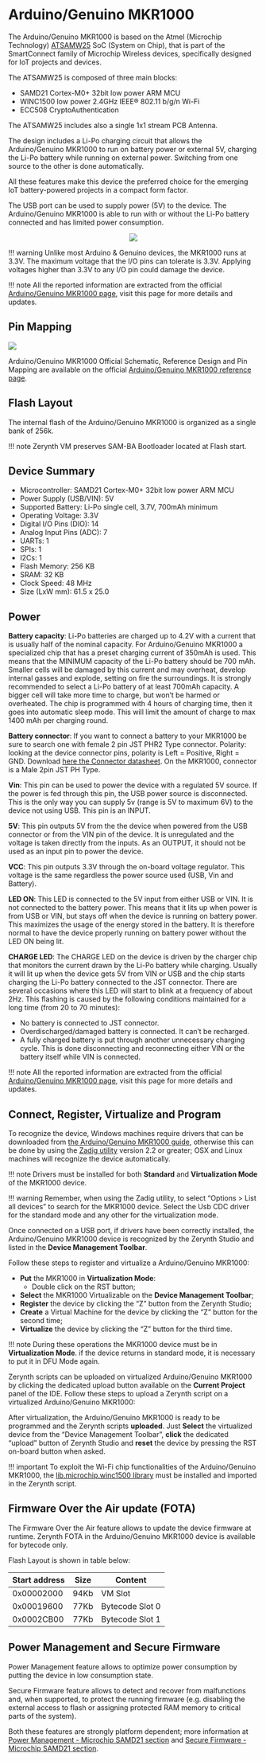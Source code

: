 # Arduino/Genuino MKR1000

The Arduino/Genuino MKR1000 is based on the Atmel (Microchip Technology) [ATSAMW25](http://www.microchip.com/wwwproducts/en/ATSAMW25) SoC (System on Chip), that is part of the SmartConnect family of Microchip Wireless devices, specifically designed for IoT projects and devices.

The ATSAMW25 is composed of three main blocks:

* SAMD21 Cortex-M0+ 32bit low power ARM MCU
* WINC1500 low power 2.4GHz IEEE® 802.11 b/g/n Wi-Fi
* ECC508 CryptoAuthentication

The ATSAMW25 includes also a single 1x1 stream PCB Antenna.

The design includes a Li-Po charging circuit that allows the Arduino/Genuino MKR1000 to run on battery power or external 5V, charging the Li-Po battery while running on external power. Switching from one source to the other is done automatically.

All these features make this device the preferred choice for the emerging IoT battery-powered projects in a compact form factor.

The USB port can be used to supply power (5V) to the device.
The Arduino/Genuino MKR1000 is able to run with or without the Li-Po battery connected and has limited power consumption.

<p style="text-align:center;"><img src="img/mkr1000.jpg"></p>

!!! warning
	Unlike most Arduino & Genuino devices, the MKR1000 runs at 3.3V. The maximum voltage that the I/O pins can tolerate is 3.3V. Applying voltages higher than 3.3V to any I/O pin could damage the device.

!!! note
	All the reported information are extracted from the official [Arduino/Genuino MKR1000 page](http://www.arduino.cc/en/Main/ArduinoMKR1000), visit this page for more details and updates.

## Pin Mapping

![](img/Arduino_MKR1000_pin_io.png)

Arduino/Genuino MKR1000 Official Schematic, Reference Design and Pin Mapping are available on the official [Arduino/Genuino MKR1000 reference page](http://www.arduino.cc/en/Main/ArduinoMKR1000).

## Flash Layout

The internal flash of the Arduino/Genuino MKR1000 is organized as a single bank of 256k.

!!! note
	Zerynth VM preserves SAM-BA Bootloader located at Flash start.

## Device Summary


* Microcontroller: SAMD21 Cortex-M0+ 32bit low power ARM MCU
* Power Supply (USB/VIN): 5V
* Supported Battery: Li-Po single cell, 3.7V, 700mAh minimum
* Operating Voltage: 3.3V
* Digital I/O Pins (DIO): 14
* Analog Input Pins (ADC): 7
* UARTs: 1
* SPIs: 1
* I2Cs: 1
* Flash Memory: 256 KB
* SRAM: 32 KB
* Clock Speed: 48 MHz
* Size (LxW mm): 61.5 x 25.0

## Power

**Battery capacity**:
Li-Po batteries are charged up to 4.2V with a current that is usually half of the nominal capacity. For Arduino/Genuino MKR1000 a specialized chip that has a preset charging current of 350mAh is used. This means that the MINIMUM capacity of the Li-Po battery should be 700 mAh. Smaller cells will be damaged by this current and may overheat, develop internal gasses and explode, setting on fire the surroundings. It is strongly recommended to select a Li-Po battery of at least 700mAh capacity.
A bigger cell will take more time to charge, but won’t be harmed or overheated. The chip is programmed with 4 hours of charging time, then it goes into automatic sleep mode. This will limit the amount of charge to max 1400 mAh per charging round.

**Battery connector**:
If you want to connect a battery to your MKR1000 be sure to search one with female 2 pin JST PHR2 Type connector.
Polarity: looking at the device connector pins, polarity is Left = Positive, Right = GND.
Download [here the Connector datasheet](http://www.jst-mfg.com/product/pdf/eng/ePH.pdf). On the MKR1000, connector is a Male 2pin JST PH Type.

**Vin**:
This pin can be used to power the device with a regulated 5V source. If the power is fed through this pin, the USB power source is disconnected. This is the only way you can supply 5v (range is 5V to maximum 6V) to the device not using USB. This pin is an INPUT.

**5V**:
This pin outputs 5V from the the device when powered from the USB connector or from the VIN pin of the device. It is unregulated and the voltage is taken directly from the inputs. As an OUTPUT, it should not be used as an input pin to power the device.

**VCC**:
This pin outputs 3.3V through the on-board voltage regulator. This voltage is the same regardless the power source used (USB, Vin and Battery).

**LED ON**:
This LED is connected to the 5V input from either USB or VIN. It is not connected to the battery power. This means that it lits up when power is from USB or VIN, but stays off when the device is running on battery power. This maximizes the usage of the energy stored in the battery. It is therefore normal to have the device properly running on battery power without the LED ON being lit.

**CHARGE LED**:
The CHARGE LED on the device is driven by the charger chip that monitors the current drawn by the Li-Po battery while charging. Usually it will lit up when the device gets 5V from VIN or USB and the chip starts charging the Li-Po battery connected to the JST connector.
There are several occasions where this LED will start to blink at a frequency of about 2Hz.
This flashing is caused by the following conditions maintained for a long time (from 20 to 70 minutes):


* No battery is connected to JST connector.
* Overdischarged/damaged battery is connected. It can’t be recharged.
* A fully charged battery is put through another unnecessary charging cycle. This is done disconnecting and reconnecting either VIN or the battery itself while VIN is connected.

!!! note
	All the reported information are extracted from the official [Arduino/Genuino MKR1000 page](http://www.arduino.cc/en/Main/ArduinoMKR1000), visit this page for more details and updates.

## Connect, Register, Virtualize and Program

To recognize the device, Windows machines require drivers that can be downloaded from [the Arduino/Genuino MKR1000 guide](https://www.arduino.cc/en/Guide/MKR1000), otherwise this can be done by using the [Zadig utility](http://zadig.akeo.ie/) version 2.2 or greater; OSX and Linux machines will recognize the device automatically.

!!! note
	Drivers must be installed for both **Standard** and **Virtualization Mode** of the MKR1000 device.

!!! warning
	Remember, when using the Zadig utility, to select “Options > List all devices” to search for the MKR1000 device. Select the Usb CDC driver for the standard mode and any other for the virtualization mode.

Once connected on a USB port, if drivers have been correctly installed, the Arduino/Genuino MKR1000 device is recognized by the Zerynth Studio and listed in the **Device Management Toolbar**.

Follow these steps to register and virtualize a Arduino/Genuino MKR1000:

* **Put** the MKR1000 in **Virtualization Mode**:
    * Double click on the RST button;
* **Select** the MKR1000 Virtualizable on the **Device Management Toolbar**;
* **Register** the device by clicking the “Z” button from the Zerynth Studio;
* **Create** a Virtual Machine for the device by clicking the “Z” button for the second time;
* **Virtualize** the device by clicking the “Z” button for the third time.

!!! note
	During these operations the MKR1000 device must be in **Virtualization Mode**. if the device returns in standard mode, it is necessary to put it in DFU Mode again.

Zerynth scripts can be uploaded on virtualized Arduino/Genuino MKR1000 by clicking the dedicated upload button available on the **Current Project** panel of the IDE.
Follow these steps to upload a Zerynth script on a virtualized Arduino/Genuino MKR1000:

After virtualization, the Arduino/Genuino MKR1000 is ready to be programmed and the  Zerynth scripts **uploaded**. Just **Select** the virtualized device from the “Device Management Toolbar”, **click** the dedicated “upload” button of Zerynth Studio and **reset** the device by pressing the RST on-board button when asked.

!!! important
    To exploit the Wi-Fi chip functionalities of the Arduino/Genuino MKR1000, the [lib.microchip.winc1500 library](/latest/reference/libs/microchip/winc1500/docs/) must be installed and imported in the Zerynth script.

## Firmware Over the Air update (FOTA)

The Firmware Over the Air feature allows to update the device firmware at runtime. Zerynth FOTA in the Arduino/Genuino MKR1000 device is available for bytecode only.

Flash Layout is shown in table below:

| Start address | Size | Content         |
|---------------|------|-----------------|
| 0x00002000    | 94Kb | VM Slot         |
| 0x00019600    | 77Kb | Bytecode Slot 0 |
| 0x0002CB00    | 77Kb | Bytecode Slot 1 |

## Power Management and Secure Firmware

Power Management feature allows to optimize power consumption by putting the device in low consumption state.

Secure Firmware feature allows to detect and recover from malfunctions and, when supported, to protect the running firmware (e.g. disabling the external access to flash or assigning protected RAM memory to critical parts of the system).

Both these features are strongly platform dependent; more information at [Power Management - Microchip SAMD21 section](/latest/reference/core/stdlib/docs/pwr/#power-management-for-microchip-samd21) and [Secure Firmware - Microchip SAMD21 section](/latest/reference/core/stdlib/docs/sfw/#watchdogs-for-microchip-samd21).
<!--stackedit_data:
eyJoaXN0b3J5IjpbNjgwNjE2OTczXX0=
-->